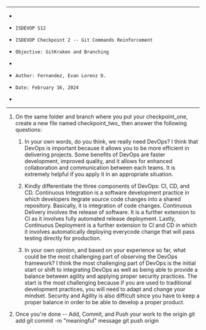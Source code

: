 **********************************************************************
*
*     ISDEVOP S12
*     ISDEVOP Checkpoint 2 -- Git Commands Reinforcement
*     Objective: GitKraken and Branching
*     
*     Author: Fernandez, Evan Lorenz D.
*     Date: February 16, 2024
*     
**********************************************************************

1. On the same folder and branch where you put your checkpoint_one, create a new file named checkpoint_two_<yourSurName> then answer the following questions:
	1. In your own words, do you think, we really need DevOps?
        I think that DevOps is important because it allows you to be more efficient in delivering projects. Some benefits of DevOps are faster development, improved quality, and it allows for enhanced collaboration and communication between each teams. It is extremely helpful if you apply it in an appropriate situation. 

	2. Kindly differentiate the three components of DevOps: CI, CD, and CD.
        Continuous Integration is a software development practice in which developers itegrate source code changes into a shared repository. Basically, it is integration of code changes. Continuous Delivery involves the release of software. It is a further extension to CI as it involves fully automated release deployment. Lastly, Continuous Deployment is a further extension to CI and CD in which it involves automatically deploying everycode change that will pass testing directly for production. 

	3. In your own opinion, and based on your experience so far, what could be the most challenging part of observing the DevOps framework?
        I think the most challenging part of DevOps is the initial start or shift to integrating DevOps as well as being able to provide a balance between agility and applying proper security practices. The start is the most challenging because if you are used to traditional development practices, you will need to adapt and change your mindset. Security and Agility is also difficult since you have to keep a proper balance in order to be able to develop a proper product. 
         
2. Once you're done -- Add, Commit, and Push your work to the origin
	git add <filename>
	git commit -m "meaningful" message
	git push origin